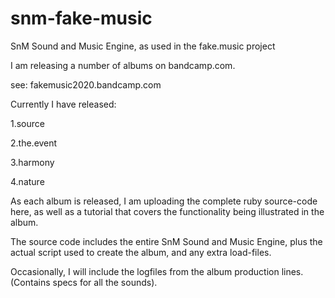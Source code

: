 # snm-fake-music
SnM Sound and Music Engine, as used in the fake.music project

I am releasing a number of albums on bandcamp.com.

  see: fakemusic2020.bandcamp.com

Currently I have released:

  1.source
 
  2.the.event
  
  3.harmony

  4.nature

As each album is released, I am uploading the complete ruby source-code here,
as well as a tutorial that covers the functionality being illustrated in the album.

The source code includes the entire SnM Sound and Music Engine, plus
the actual script used to create the album, and any extra load-files.

Occasionally, I will include the logfiles from the album production lines.
  (Contains specs for all the sounds).
